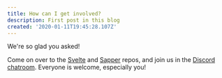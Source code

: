 ```yaml
---
title: How can I get involved?
description: First post in this blog
created: '2020-01-11T19:45:28.107Z'
---
```


We're so glad you asked!

<!-- more -->

Come on over to the [Svelte](https://github.com/sveltejs/svelte) and [Sapper](https://github.com/sveltejs/sapper) repos, and join us in the [Discord chatroom](https://svelte.dev/chat). Everyone is welcome, especially you!